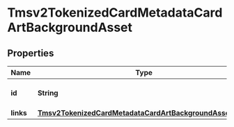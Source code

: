 
# Tmsv2TokenizedCardMetadataCardArtBackgroundAsset

## Properties
Name | Type | Description | Notes
------------ | ------------- | ------------- | -------------
**id** | **String** | The Id of the icon asset.  |  [optional]
**links** | [**Tmsv2TokenizedCardMetadataCardArtBackgroundAssetLinks**](Tmsv2TokenizedCardMetadataCardArtBackgroundAssetLinks.md) |  |  [optional]



